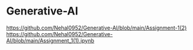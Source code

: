 # Generative-AI
https://github.com/Nehal0952/Generative-AI/blob/main/Assignment-1(2)
https://github.com/Nehal0952/Generative-AI/blob/main/Assignment_1(1).ipynb
